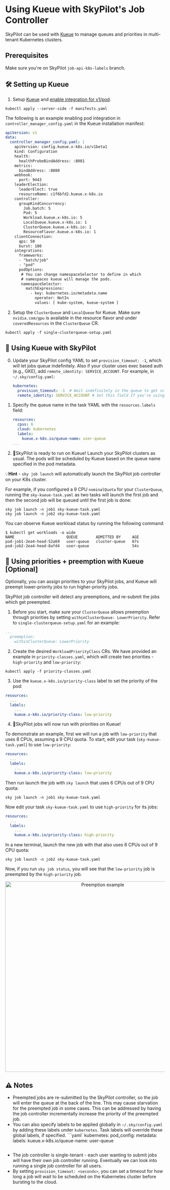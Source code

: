 # Using Kueue with SkyPilot's Job Controller

SkyPilot can be used with [Kueue](https://kueue.sigs.k8s.io/) to manage queues and priorities in multi-tenant Kubernetes clusters.

## Prerequisites
Make sure you're on SkyPilot `job-api-k8s-labels` branch.

## 🛠️ Setting up Kueue

1. Setup [Kueue](https://kueue.sigs.k8s.io/docs/installation/) and [enable integration for v1/pod](https://kueue.sigs.k8s.io/docs/tasks/run/plain_pods/#before-you-begin).

```console
kubectl apply --server-side -f manifests.yaml
```

The following is an example enabling pod integration in `controller_manager_config.yaml` in the Kueue installation manifest:

```yaml
apiVersion: v1
data:
  controller_manager_config.yaml: |
    apiVersion: config.kueue.x-k8s.io/v1beta1
    kind: Configuration
    health:
      healthProbeBindAddress: :8081
    metrics:
      bindAddress: :8080
    webhook:
      port: 9443
    leaderElection:
      leaderElect: true
      resourceName: c1f6bfd2.kueue.x-k8s.io
    controller:
      groupKindConcurrency:
        Job.batch: 5
        Pod: 5
        Workload.kueue.x-k8s.io: 5
        LocalQueue.kueue.x-k8s.io: 1
        ClusterQueue.kueue.x-k8s.io: 1
        ResourceFlavor.kueue.x-k8s.io: 1
    clientConnection:
      qps: 50
      burst: 100
    integrations:
      frameworks:
      - "batch/job"
      - "pod"
      podOptions:
       # You can change namespaceSelector to define in which 
       # namespaces kueue will manage the pods.
       namespaceSelector:
         matchExpressions:
           - key: kubernetes.io/metadata.name
             operator: NotIn
             values: [ kube-system, kueue-system ]
```
2. Setup the `ClusterQueue` and `LocalQueue` for Kueue. Make sure `nvidia.com/gpu` is available in the resource flavor and under `coveredResources` in the `ClusterQueue` CR.
```console
kubectl apply -f single-clusterqueue-setup.yaml
```

## 🚀 Using Kueue with SkyPilot

0. Update your SkyPilot config YAML to set `provision_timeout: -1`, which will let jobs queue indefinitely. Also if your cluster uses exec based auth (e.g., GKE), add `remote_identity: SERVICE_ACCOUNT`. For example, in `~/.sky/config.yaml`:
    ```yaml
    kubernetes:
      provision_timeout: -1  # Wait indefinitely in the queue to get scheduled on the k8s cluster
      remote_identity: SERVICE_ACCOUNT # Set this field If you're using exec based auth, e.g., for GKE
    ```

1. Specify the queue name in the task YAML with the `resources.labels` field:
    ```yaml
    resources:
      cpus: 6
      cloud: kubernetes
      labels:
        kueue.x-k8s.io/queue-name: user-queue
    ...
    ```

2. 🎉SkyPilot is ready to run on Kueue! Launch your SkyPilot clusters as usual. The pods will be scheduled by Kueue based on the queue name specified in the pod metadata.

💡**Hint** - `sky job launch` will automatically launch the SkyPilot job controller on your K8s cluster.

For example, if you configured a 9 CPU `nominalQuota` for your `ClusterQueue`, running the `sky-kueue-task.yaml` as two tasks will launch the first job 
and then the second job will be queued until the first job is done:
```console
sky job launch -n job1 sky-kueue-task.yaml
sky job launch -n job2 sky-kueue-task.yaml
```

You can observe Kueue workload status by running the following command:
```console
$ kubectl get workloads -o wide
NAME                       QUEUE        ADMITTED BY     AGE
pod-job1-2ea4-head-52a69   user-queue   cluster-queue   67s
pod-job2-2ea4-head-8afd4   user-queue                   54s
```

## 🥾 Using priorities + preemption with Kueue [Optional]

Optionally, you can assign priorities to your SkyPilot jobs, and Kueue will preempt lower-priority jobs to run higher-priority jobs.

SkyPilot job controller will detect any preemptions, and re-submit the jobs which get preempted.

1. Before you start, make sure your `ClusterQueue` allows preemption through priorities by setting `withinClusterQueue: LowerPriority`. Refer to `single-clusterqueue-setup.yaml` for an example:
```yaml
...
  preemption:
    withinClusterQueue: LowerPriority
```

2. Create the desired `WorkloadPriorityClass` CRs. We have provided an example in `priority-classes.yaml`, which will create two priorities - `high-priority` and `low-priority`:
```console
kubectl apply -f priority-classes.yaml
```

3. Use the `kueue.x-k8s.io/priority-class` label to set the priority of the pod:
```yaml
resources:
  ...
  labels:
    ...
    kueue.x-k8s.io/priority-class: low-priority
```

4. 🎉SkyPilot jobs will now run with priorities on Kueue!

To demonstrate an example, first we will run a job with `low-priority` that uses 8 CPUs, assuming a 9 CPU quota. To start, edit your task (`sky-kueue-task.yaml`) to use `low-priority`:
```yaml
resources:
  ...
  labels:
    ...
    kueue.x-k8s.io/priority-class: low-priority
```

Then run launch the job with `sky launch` that uses 6 CPUs out of 9 CPU quota:
```console
sky job launch -n job1 sky-kueue-task.yaml
```

Now edit your task `sky-kueue-task.yaml` to use `high-priority` for its jobs:
```yaml
resources:
  ...
  labels:
    ...
    kueue.x-k8s.io/priority-class: high-priority
```

In a new terminal, launch the new job with that also uses 6 CPUs out of 9 CPU quota:
```console
sky job launch -n job2 sky-kueue-task.yaml
```

Now, if you run `sky job status`, you will see that the `low-priority` job is preempted by the `high-priority` job.

<!-- source https://docs.google.com/drawings/d/18tb04cJEIyF5afKxAPL2XKlHXIc2lLYR-PXOa1ImDnw/edit?usp=sharing -->
<p align="center">
  <img src="https://i.imgur.com/xbEcAWH.png" alt="Preemption example" width="600"/>
</p>

## ⚠️ Notes
* Preempted jobs are re-submitted by the SkyPilot controller, so the job will enter the queue at the back of the line. This may cause starvation for the preempted job in some cases. This can be addressed by having the job controller incrementally increase the priority of the preempted job.
* You can also specify labels to be applied globally in `~/.sky/config.yaml` by adding these labels under `kubernetes`. Task labels will override these global labels, if specified.
    ```yaml`
    kubernetes:
      pod_config:
        metadata:
          labels:
            kueue.x-k8s.io/queue-name: user-queue
    ```
* The job controller is single-tenant - each user wanting to submit jobs will have their own job controller running. Eventually we can look into running a single job controller for all users.
* By setting `provision_timeout: <seconds>`, you can set a timeout for how long a job will wait to be scheduled on the Kubernetes cluster before bursting to the cloud. 